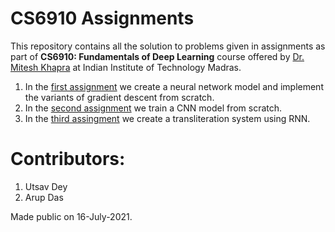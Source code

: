 # CS6910 Assignments

This repository contains all the solution to problems given in assignments as part of **CS6910: Fundamentals of Deep Learning** course offered by [Dr. Mitesh Khapra](https://www.cse.iitm.ac.in/~miteshk/) at Indian Institute of Technology Madras.

1. In the [first assignment](https://github.com/ArupDas15/Fundamentals_Of_Deep_Learning/tree/master/cs6910_assignment1) we create a neural network model and implement the variants of gradient descent from scratch.
2. In the [second assignment](https://github.com/ArupDas15/Fundamentals_Of_Deep_Learning/tree/master/cs6910_assignment2) we train a CNN model from scratch.
3. In the [third assingment](https://github.com/ArupDas15/Fundamentals_Of_Deep_Learning/tree/master/cs6910_assignment3) we create a transliteration system using RNN.

# Contributors:
1. Utsav Dey
2. Arup Das

Made public on 16-July-2021.

